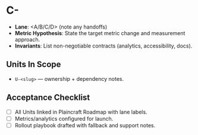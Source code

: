 # C-<slug>

- **Lane**: <A/B/C/D> (note any handoffs)
- **Metric Hypothesis**: State the target metric change and measurement approach.
- **Invariants**: List non-negotiable contracts (analytics, accessibility, docs).

## Units In Scope

- `U-<slug>` — ownership + dependency notes.

## Acceptance Checklist

- [ ] All Units linked in Plaincraft Roadmap with lane labels.
- [ ] Metrics/analytics configured for launch.
- [ ] Rollout playbook drafted with fallback and support notes.
